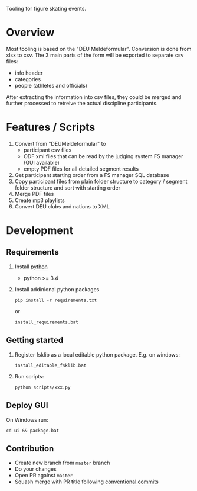 Tooling for figure skating events.

# Overview
Most tooling is based on the "DEU Meldeformular". Conversion is done from xlsx to csv.
The 3 main parts of the form will be exported to separate csv files:
- info header
- categories
- people (athletes and officials)

After extracting the information into csv files, they could be merged and further processed to retreive the actual discipline participants.

# Features / Scripts
1. Convert from "DEUMeldeformular" to
    - participant csv files
    - ODF xml files that can be read by the judging system FS manager (GUI available)
    - empty PDF files for all detailed segment results
2. Get participant starting order from a FS manager SQL database
3. Copy participant files from plain folder structure to category / segment folder structure and sort with starting order
4. Merge PDF files
5. Create mp3 playlists
6. Convert DEU clubs and nations to XML

# Development
## Requirements

1. Install [python](https://www.python.org/downloads/)
    - python >= 3.4

2. Install addinional python packages

    ```pip install -r requirements.txt```

    or
 
    ```install_requirements.bat```

## Getting started
1. Register fsklib as a local editable python package. E.g. on windows:

    ```ínstall_editable_fsklib.bat```

2. Run scripts:

    ```python scripts/xxx.py```

## Deploy GUI
On Windows run:

```cd ui && package.bat```

## Contribution
- Create new branch from `master` branch
- Do your changes
- Open PR against `master`
- Squash merge with PR title following [conventional commits](https://www.conventionalcommits.org/)
